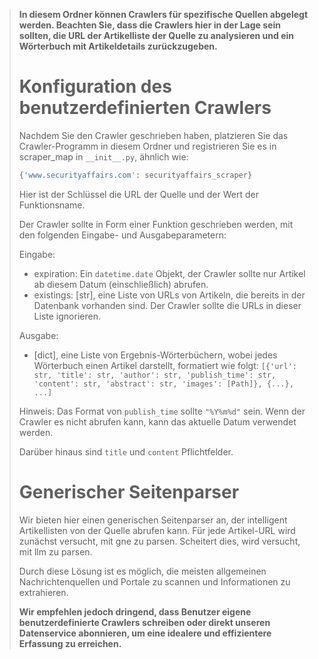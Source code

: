 
> **In diesem Ordner können Crawlers für spezifische Quellen abgelegt werden. Beachten Sie, dass die Crawlers hier in der Lage sein sollten, die URL der Artikelliste der Quelle zu analysieren und ein Wörterbuch mit Artikeldetails zurückzugeben.**
> 
> # Konfiguration des benutzerdefinierten Crawlers
> 
> Nachdem Sie den Crawler geschrieben haben, platzieren Sie das Crawler-Programm in diesem Ordner und registrieren Sie es in scraper_map in `__init__.py`, ähnlich wie:
> 
> ```python
> {'www.securityaffairs.com': securityaffairs_scraper}
> ```
> 
> Hier ist der Schlüssel die URL der Quelle und der Wert der Funktionsname.
> 
> Der Crawler sollte in Form einer Funktion geschrieben werden, mit den folgenden Eingabe- und Ausgabeparametern:
> 
> Eingabe:
> - expiration: Ein `datetime.date` Objekt, der Crawler sollte nur Artikel ab diesem Datum (einschließlich) abrufen.
> - existings: [str], eine Liste von URLs von Artikeln, die bereits in der Datenbank vorhanden sind. Der Crawler sollte die URLs in dieser Liste ignorieren.
> 
> Ausgabe:
> - [dict], eine Liste von Ergebnis-Wörterbüchern, wobei jedes Wörterbuch einen Artikel darstellt, formatiert wie folgt:
> `[{'url': str, 'title': str, 'author': str, 'publish_time': str, 'content': str, 'abstract': str, 'images': [Path]}, {...}, ...]`
> 
> Hinweis: Das Format von `publish_time` sollte `"%Y%m%d"` sein. Wenn der Crawler es nicht abrufen kann, kann das aktuelle Datum verwendet werden.
> 
> Darüber hinaus sind `title` und `content` Pflichtfelder.
> 
> # Generischer Seitenparser
> 
> Wir bieten hier einen generischen Seitenparser an, der intelligent Artikellisten von der Quelle abrufen kann. Für jede Artikel-URL wird zunächst versucht, mit gne zu parsen. Scheitert dies, wird versucht, mit llm zu parsen.
> 
> Durch diese Lösung ist es möglich, die meisten allgemeinen Nachrichtenquellen und Portale zu scannen und Informationen zu extrahieren.
> 
> **Wir empfehlen jedoch dringend, dass Benutzer eigene benutzerdefinierte Crawlers schreiben oder direkt unseren Datenservice abonnieren, um eine idealere und effizientere Erfassung zu erreichen.**